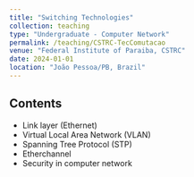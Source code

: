 ```yaml
---
title: "Switching Technologies"
collection: teaching
type: "Undergraduate - Computer Network"
permalink: /teaching/CSTRC-TecComutacao  
venue: "Federal Institute of Paraiba, CSTRC"
date: 2024-01-01
location: "João Pessoa/PB, Brazil"
---
```


Contents
-----

- Link layer (Ethernet)
- Virtual Local Area Network (VLAN)
- Spanning Tree Protocol (STP)
- Etherchannel
- Security in computer network